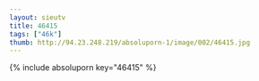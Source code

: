 ```yaml
--- 
layout: sieutv
title: 46415
tags: ["46k"]
thumb: http://94.23.248.219/absoluporn-1/image/002/46415.jpg
---
```

{% include absoluporn key="46415" %} 

